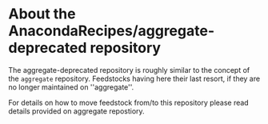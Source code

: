 About the AnacondaRecipes/aggregate-deprecated repository
=========================================================

The aggregate-deprecated repository is roughly similar to the concept of the ``aggregate`` repository.  Feedstocks having here their last resort, if they are no longer maintained on ''aggregate''.

For details on how to move feedstock from/to this repository please read details provided on aggregate repostiory.
